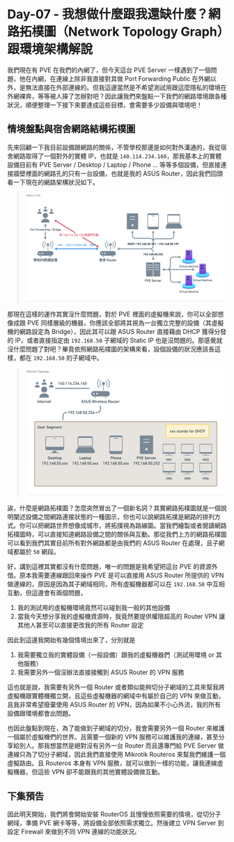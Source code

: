 # Day-07 - 我想做什麼跟我還缺什麼？網路拓樸圖（Network Topology Graph）跟環境架構解說

我們現在有 PVE 在我們的內網了，但今天這台 PVE Server 一樣遇到了一個問題，他在內網，在連線上除非我直接對其做 Port Forwarding Public 在外網以外，是無法直接在外部連線的。但我這邊當然是不希望測試用跟這麼隱私的環境在外網裸奔，等等被人揍了怎辦對吧？因此讓我們來盤點一下我們的網路環境跟各種狀況，順便整理一下接下來要達成這些目標，會需要多少設備與環境吧！

## 情境盤點與宿舍網路結構拓樸圖

先來回顧一下我目前設備跟網路的關係，不管學校那邊是如何對外溝通的，我從宿舍網路取得了一個對外的實體 IP，也就是 `140.114.234.160`，那我基本上的實體設備目前有 PVE Server / Desktop / Laptop / Phone ... 等等多個設備，但直接連接牆壁裡面的網路孔的只有一台設備，也就是我的 ASUS Router，因此我們回頭看一下現在的網路架構狀況如下。

> ![Network Structure](https://raw.githubusercontent.com/fdff87554/iThome-Ironman/main/2023/%E8%AA%92%EF%BC%8C%E6%83%B3%E4%B8%8D%E5%88%B0%E6%9C%89%E4%B8%80%E5%A4%A9%E6%90%9E%E6%87%82%E7%B6%B2%E8%B7%AF%E6%98%AF%E5%9B%A0%E7%82%BA%E5%AE%BF%E8%88%8D%E5%AD%B8%E9%95%B7%E9%80%BC%E6%88%91%E7%9A%84QQ%EF%BC%8130%E5%A4%A9%E7%9A%84%E5%AE%BF%E8%88%8D%E7%B6%B2%E8%B7%AF%E6%9E%B6%E8%A8%AD/Images/Network-Structure.png)

那現在這樣的運作其實沒什麼問題，對於 PVE 裡面的虛擬機來說，你可以全部想像成跟 PVE 同樣層級的機器，你應該全部將其視為一台獨立完整的設備（其虛擬機的網路設定為 Bridge），因此其可以跟 ASUS Router 直接藉由 DHCP 獲得分發的 IP，或者直接指定由 `192.168.50` 子網域的 Static IP 也是沒問題的。那感覺就沒什麼問題了對吧？畢竟依照網路拓樸圖的架構來看，設個設備的狀況應該長這樣，都在 `192.168.50` 的子網域中。

> ![Network Topology Graph](https://raw.githubusercontent.com/fdff87554/iThome-Ironman/main/2023/%E8%AA%92%EF%BC%8C%E6%83%B3%E4%B8%8D%E5%88%B0%E6%9C%89%E4%B8%80%E5%A4%A9%E6%90%9E%E6%87%82%E7%B6%B2%E8%B7%AF%E6%98%AF%E5%9B%A0%E7%82%BA%E5%AE%BF%E8%88%8D%E5%AD%B8%E9%95%B7%E9%80%BC%E6%88%91%E7%9A%84QQ%EF%BC%8130%E5%A4%A9%E7%9A%84%E5%AE%BF%E8%88%8D%E7%B6%B2%E8%B7%AF%E6%9E%B6%E8%A8%AD/Images/Network-Topology-Graph.png)

誒，什麼是網路拓樸圖？怎麼突然冒出了一個新名詞？其實網路拓樸圖就是一個說明闡述設備之間網路連接狀態的一種圖示，你也可以說網路拓撲是網路的排列方式。你可以把網路世界想像成城市，將拓撲視為路線圖。當我們繪製或者閱讀網路拓樸圖時，可以直接知道網路設備之間的關係與互動。那從我們上方的網路拓樸圖可以看到我們其實目前所有對外網路都是由我們的 ASUS Router 在處理，且子網域都屬於 `50` 網段。

好，講到這裡其實都沒有什麼問題，唯一的問題是我希望把這台 PVE 的資源外借。原本我需要連線跟回來操作 PVE 是可以直接用 ASUS Router 所提供的 VPN 做連線的，原因是因為其子網域相同，所有虛擬機器都可以在 `192.168.50` 中互相互動，但這邊會有兩個問題，

1. 我的測試用的虛擬機環境竟然可以碰到我一般的其他設備
2. 當我今天想分享我的虛擬機資源時，我竟然要提供權限超高的 Router VPN 讓其他人甚至可以直接更改我的所有 Router 設定

因此到這邊我開始有幾個情境出來了，分別就是

1. 我需要獨立我的實體設備（一般設備）跟我的虛擬機器們（測試用環境 or 其他服務）
2. 我需要另外一個沒辦法直接接觸到 ASUS Router 的 VPN 服務

這也就是說，我需要有另外一個 Router 或者類似能夠切分子網域的工具來幫我將虛擬機跟實體機獨立開，且這些虛擬機器的網域中有屬於自己的 VPN 來做互動，且我非常希望廢棄使用 ASUS Router 的 VPN，因為如果不小心外流，我的所有設備跟環境都會出問題。

也因此盤點到現在，為了能做到子網域的切分，我會需要另外一個 Router 來維護一個屬於虛擬機們的世界。且需要一個新的 VPN 服務可以維護我的連線，甚至分享給別人。那我想當然是絕對沒有另外一台 Router 而且還專門給 PVE Server 做連線只為了切分子網域，因此我們直接使用 Mikrotik Routeros 來幫我們維護一個虛擬路由。且 Routeros 本身有 VPN 服務，就可以做到一樣的功能，讓我連線虛擬機器，但這些 VPN 卻不能跟我的其他實體設備做互動。

## 下集預告

因此明天開始，我們將會開始安裝 RouterOS 且慢慢依照需要的情境，從切分子網域，準備 PVE 網卡等等，將設備全部依照需求獨立。然後建立 VPN Server 到設定 Firewall 來做到不同 VPN 連線的功能狀況。
